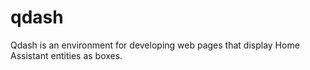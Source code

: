 # qdash
Qdash is an environment for developing web pages that display Home Assistant entities as boxes.
